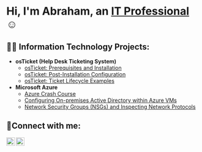 <h1>Hi, I'm Abraham, an <a href="https://www.linkedin.com/in/abraham-medel-morales-b36a18a4/">IT Professional</a>☺</h1>

<h2>👨‍💻 Information Technology Projects:</h2>

- <b>osTicket (Help Desk Ticketing System)</b>
  - [osTicket: Prerequisites and Installation](https://github.com/AbrahamMedelMorales/osticket-prereqs)
  - [osTicket: Post-Installation Configuration](https://github.com/AbrahamMedelMorales/Post-Install-Config)
  - [osTicket: Ticket Lifecycle Examples](https://github.com/AbrahamMedelMorales/Ticket-Lifecycle)
- <b>Microsoft Azure</b>
  - [Azure Crash Course](https://github.com/AbrahamMedelMorales/Azure-Crash-Course)
  - [Configuring On-premises Active Directory within Azure VMs](https://github.com/AbrahamMedelMorales/Configure-ad)
  - [Network Security Groups (NSGs) and Inspecting Network Protocols](https://github.com/AbrahamMedelMorales/Azure-Network-Protocols)

<h2>🤳Connect with me:</h2>

[<img align="left" alt="Abraham | LinkedIn" width="22px" src="https://cdn.jsdelivr.net/npm/simple-icons@v3/icons/linkedin.svg" />][linkedin]
[<img align="left" alt="Abraham | Instagram" width="22px" src="https://cdn.jsdelivr.net/npm/simple-icons@v3/icons/instagram.svg" />][instagram]


[instagram]: https://www.instagram.com/rosevilletoyotaabe/
[linkedin]: https://www.linkedin.com/in/abraham-medel-morales-b36a18a4/
